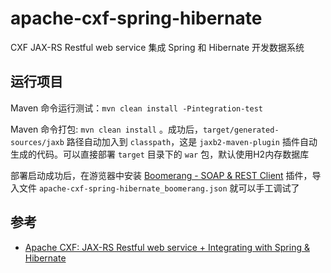# apache-cxf-spring-hibernate

CXF JAX-RS Restful web service 集成 Spring 和 Hibernate 开发数据系统

## 运行项目

Maven 命令运行测试：`mvn clean install -Pintegration-test`

Maven 命令打包: `mvn clean install` 。成功后，`target/generated-sources/jaxb` 路径自动加入到 `classpath`，这是 `jaxb2-maven-plugin` 插件自动生成的代码。可以直接部署 `target` 目录下的 `war` 包，默认使用H2内存数据库

部署启动成功后，在游览器中安装 [Boomerang - SOAP & REST Client](https://microsoftedge.microsoft.com/addons/detail/boomerang-soap-rest-c/bhmdjpobkcdcompmlhiigoidknlgghfo?hl=zh-CN) 插件，导入文件 `apache-cxf-spring-hibernate_boomerang.json` 就可以手工调试了

## 参考

- [Apache CXF: JAX-RS Restful web service + Integrating with Spring & Hibernate](https://www.benchresources.net/apache-cxf-jax-rs-restful-web-service-integrating-with-spring-hibernate/#google_vignette)


